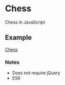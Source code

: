 # Chess

Chess in JavaScript

## Example

[Chess](https://ryanl.co.uk/chess)

### Notes

- Does not require jQuery
- ES6

